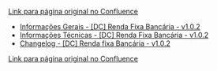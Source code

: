 [Link para página original no Confluence](https://openfinancebrasil.atlassian.net/wiki/spaces/OF/pages/184057857)

- [Informações Gerais - \[DC\] Renda Fixa Bancária - v1.0.2](../../../../../../../OF/Open%20Finance%20Brasil/Especifica%c3%a7%c3%b5es%20de%20APIs/Dados%20do%20Cliente%20%e2%80%93%20DC/[DC]%20APIs%20-%20Investimentos/[DC]%20API%20-%20Investimentos%20-%20Renda%20Fixa%20Banc%c3%a1ria/v1.0.2%20-%20[DC]%20Renda%20Fixa%20Banc%c3%a1ria/Informa%c3%a7%c3%b5es%20Gerais%20-%20[DC]%20Renda%20Fixa%20Banc%c3%a1ria%20-%20v1.0.2)
- [Informações Técnicas - \[DC\] Renda Fixa Bancária - v1.0.2](../../../../../../../OF/Open%20Finance%20Brasil/Especifica%c3%a7%c3%b5es%20de%20APIs/Dados%20do%20Cliente%20%e2%80%93%20DC/[DC]%20APIs%20-%20Investimentos/[DC]%20API%20-%20Investimentos%20-%20Renda%20Fixa%20Banc%c3%a1ria/v1.0.2%20-%20[DC]%20Renda%20Fixa%20Banc%c3%a1ria/Informa%c3%a7%c3%b5es%20T%c3%a9cnicas%20-%20[DC]%20Renda%20Fixa%20Banc%c3%a1ria%20-%20v1.0.2)
- [Changelog - \[DC\] Renda fixa Bancária - v1.0.2](../../../../../../../OF/Open%20Finance%20Brasil/Especifica%c3%a7%c3%b5es%20de%20APIs/Dados%20do%20Cliente%20%e2%80%93%20DC/[DC]%20APIs%20-%20Investimentos/[DC]%20API%20-%20Investimentos%20-%20Renda%20Fixa%20Banc%c3%a1ria/v1.0.2%20-%20[DC]%20Renda%20Fixa%20Banc%c3%a1ria/Changelog%20-%20[DC]%20Renda%20fixa%20Banc%c3%a1ria%20-%20v1.0.2)

[Link para página original no Confluence](https://openfinancebrasil.atlassian.net/wiki/spaces/OF/pages/184057857)